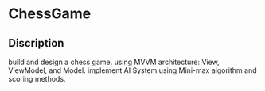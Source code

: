 # ChessGame

## Discription 
build and design a chess game.
using MVVM architecture: View, ViewModel, and Model.
implement AI System using  Mini-max algorithm and scoring methods.  
